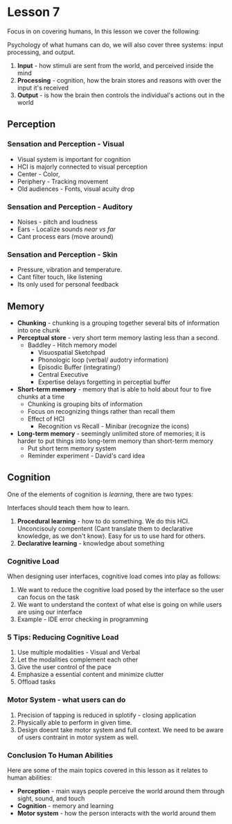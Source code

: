 # Lesson 7

Focus in on covering humans, In this lesson we cover the following:

Psychology of what humans can do, we will also cover three systems: input processing, and output.

1. **Input** - how stimuli are sent from the world, and perceived inside the mind
2. **Processing** - cognition, how the brain stores and reasons with over the input it's received
3. **Output** - is how the brain then controls the individual's actions out in the world


## Perception

### Sensation and Perception - Visual
- Visual system is important for cognition
- HCI is majorly connected to visual perception
- Center - Color, 
- Periphery - Tracking movement 
- Old audiences - Fonts, visual acuity drop


### Sensation and Perception - Auditory
- Noises - pitch and loudness 
- Ears - Localize sounds *near vs far*
- Cant process ears (move around)


### Sensation and Perception - Skin
- Pressure, vibration and temperature.
- Cant filter touch, like listening
- Its only used for personal feedback


## Memory

- **Chunking** - chunking is a grouping together several bits of information into one chunk
- **Perceptual store** - very short term memory lasting less than a second. 
	- Baddley - Hitch memory model
		- Visuospatial Sketchpad
		- Phonologic loop (verbal/ audotry information)
		- Episodic Buffer (integrating/)
		- Central Executive
		- Expertise delays forgetting in perceptial buffer
- **Short-term memory** - memory that is able to hold about four to five chunks at a time
	- Chunking is grouping bits of information
	- Focus on recognizing things rather than recall them
	- Effect of HCI
		* Recognition vs Recall - Minibar (recognize the icons)
- **Long-term memory** - seemingly unlimited store of memories; it is harder to put things into long-term memory than short-term memory
	- Put short term memory system
	- Reminder experiment - David's card idea

## Cognition

One of the elements of cognition is _learning_, there are two types:

Interfaces should teach them how to learn.

1. **Procedural learning** - how to do something. We do this HCI. Unconcisouly compentent (Cant translate them to declarative knowledge, as we don't know). Easy for us to use hard for others.
2. **Declarative learning** - knowledge about something


### Cognitive Load
When designing user interfaces, cognitive load comes into play as follows:

1. We want to reduce the cognitive load posed by the interface so the user can focus on the task
2. We want to understand the context of what else is going on while users are using our interface
3. Example - IDE error checking in programming

### 5 Tips: Reducing Cognitive Load

1. Use multiple modalities - Visual and Verbal
2. Let the modalities complement each other
3. Give the user control of the pace
4. Emphasize a essential content and minimize clutter
5. Offload tasks


### Motor System - what users can do

1. Precision of tapping is reduced in splotify - closing application
2. Physically able to perform in given time.
3. Design doesnt take motor system and full context. We need to be aware of users contraint in motor system as well.
 

### Conclusion To Human Abilities

Here are some of the main topics covered in this lesson as it relates to human abilities:

- **Perception** - main ways people perceive the world around them through sight, sound, and touch
- **Cognition** - memory and learning
- **Motor system** - how the person interacts with the world around them

<!-- ## Section Quizzes

### Design Challenge: Message Alerts

_Let's tackle the common problem of being alerted when you've received a text message. The device must alert the user when the phone is in the user's pocket or on the table. It cannot disturb the people around the user (this includes vibrating)._

We can design the alerts such that the alerts only appear in two scenarios:

1. When the user has the phone on their desk the phone can send flashes or brighten up the screen when a text message is sent, the user's peripheral vision would help detect this alert.
2. Additionally, we can send vibrational alerts when the phone is in her pocket, this way people around her are not bothered

### Memory: Perceptual Store

_What was the score on the board?_ The score was 0-0

### Memory: Short-Term And Chunking

_What was the six words in the video?_ The six words were, going from top row to bottom: FSDVW, PODAP, PUPPY, POBXC, REXIC, WATCH

### Memory: Short-Term And Recognition

_Which of these words did you see previously?_ FSDVW, REXIC, nad PUPPY

### Reflections: Cognitive Load

_Try to think of a task where you've encountered a high cognitive load. What different things did you have to keep in mind at the same time?_

Sometimes when I am trying to help new team members on my web development team, I find it difficult to debug their problem based on the way they have their interface set up. Some people have 20 tabs open on multiple web browsers and others have multiple code editors open at the same time with multiple tabs in each one. This can make it frustrating to actually help them figure out their problem as there are so many distracting windows open at the same time and it's difficult to close each window because it's difficult to know which window the user really needs. I think this issue is a user error first but if the interface was designed such that it is easier to focus on where the issue really is then that would be helpful. The question on how to do this is very difficult because each window that is opened is different, the interface would have to be smart enough to know what problem is to be debugged and present itself.
 -->